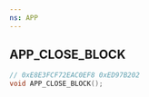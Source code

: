 ```yaml
---
ns: APP
---
```

## APP_CLOSE_BLOCK

```c
// 0xE8E3FCF72EAC0EF8 0xED97B202
void APP_CLOSE_BLOCK();
```


